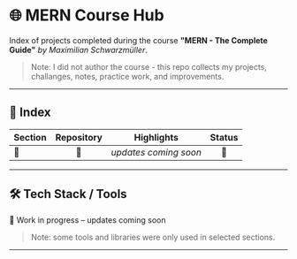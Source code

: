 # 🌐 MERN Course Hub

Index of projects completed during the course **"MERN - The Complete Guide"** _by Maximilian Schwarzmüller_.  
> Note: I did not author the course - this repo collects my projects, challanges, notes, practice work, and improvements.

---

## 📂 Index
| Section | Repository | Highlights | Status |
|---------|:------:|------------|:------:|
| 🚧 | 🚧 | _updates coming soon_ | 🚧 |

---

## 🛠 Tech Stack / Tools
🚧 Work in progress – updates coming soon

> Note: some tools and libraries were only used in selected sections.

---
